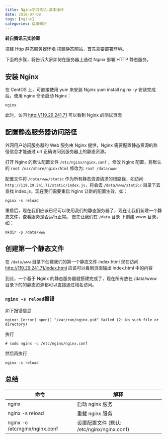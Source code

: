 ```yaml
---
title: Nginx学习笔记-基本操作
date: 2018-07-08
tags: [nginx]
categories: 运维知识
---
```


**转自腾讯云实验室**

搭建 Http 静态服务器环境
搭建静态网站，首先需要部署环境。

下面的步骤，将告诉大家如何在服务器上通过 Nginx 部署 HTTP 静态服务。

## 安装 Nginx

在 CentOS 上，可直接使用 yum 来安装 Nginx
yum install nginx -y
安装完成后，使用 nginx 命令启动 Nginx：

```
nginx
```

此时，访问 http://119.29.241.71 可以看到 Nginx 的测试页面

## 配置静态服务器访问路径

外网用户访问服务器的 Web 服务由 Nginx 提供，Nginx 需要配置静态资源的路径信息才能通过 url 正确访问到服务器上的静态资源。

打开 Nginx 的默认配置文件 `/etc/nginx/nginx.conf` ，修改 Nginx 配置，将默认的 `root /usr/share/nginx/html` 修改为: `root /data/www`

配置文件将 `/data/www/static` 作为所有静态资源请求的根路径，如访问: `http://119.29.241.71/static/index.js`，将会去 `/data/www/static/` 目录下去查找 index.js。现在我们需要重启 Nginx 让新的配置生效，如：

```
nginx -s reload
```

重启后，现在我们应该已经可以使用我们的静态服务器了，现在让我们新建一个静态文件，查看服务是否运行正常。
首先让我们在 `/data` 目录 下创建 www 目录，如：

```
mkdir -p /data/www
```

## 创建第一个静态文件

在 `/data/www` 目录下创建我们的第一个静态文件 index.html
现在访问 http://119.29.241.71/index.html 应该可以看到页面输出 index.html 中的内容

到此，一个基于 Nginx 的静态服务器就搭建完成了，现在所有放在 /data/www 目录下的的静态资源都可以直接通过域名访问。

### `nginx -s reload`报错

如下报错信息

```
nginx: [error] open() "/var/run/nginx.pid" failed (2: No such file or directory)
```

执行

```
# sudo nginx -c /etc/nginx/nginx.conf
```

然后再执行

```
nginx -s reload
```

## 总结

| 命令                           | 解释                                       |
| ------------------------------ | ------------------------------------------ |
| nginx                          | 启动 nginx 服务                            |
| nginx -s reload                | 重载 nginx 服务                            |
| nginx -c /etc/nginx/nginx.conf | 设置配置文件 (默认: /etc/nginx/nginx.conf) |
